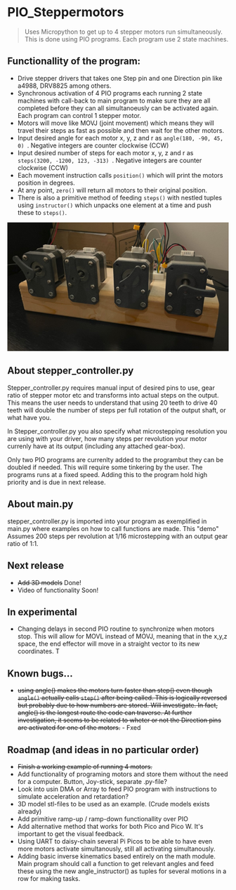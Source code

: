 # PIO_Steppermotors
> Uses Micropython to get up to 4 stepper motors run simultaneously. 
> This is done using PIO programs. Each program use 2 state machines.

## Functionallity of the program:
- Drive stepper drivers that takes one Step pin and one Direction pin like a4988, DRV8825 among others.
- Synchronous activation of 4 PIO programs each running 2 state machines with call-back to main program to make sure they are all completed before they can all simultanoeusly can be activated again. Each program can control 1 stepper motor.
- Motors will move like MOVJ (joint movement) which means they will travel their steps as fast as possible and then wait for the other motors.
- Input desired angle for each motor x, y, z and r as ```angle(180, -90, 45, 0) ```. Negative integers are counter clockwise (CCW)
- Input desired number of steps for each motor x, y, z and r as ```steps(3200, -1200, 123, -313) ```. Negative integers are counter clockwise (CCW)
- Each movement instruction calls ```position()``` which will print the motors position in degrees.
- At any point, ```zero()``` will return all motors to their original position.
- There is also a primitive method of feeding ```steps()``` with nestled tuples using ```instructor()``` which unpacks one
element at a time and push these to ```steps()```.


![Test setup.](Images/test_setup.jpg)


## About stepper_controller.py
Stepper_controller.py requires manual input of desired pins to use, gear ratio of stepper motor etc and transforms into actual steps on 
the output. This means the user needs to understand that using 20 teeth to drive 40 teeth will double the number of steps per 
full rotation of the output shaft, or what have you.

In Stepper_controller.py you also specify what microstepping resolution you are using with your driver, how many steps per revolution your motor currenly 
have at its output (including any attached gear-box).

Only two PIO programs are currenlty added to the programbut they can be doubled if needed. This will require some tinkering by the user. The programs runs at a fixed speed. Adding this to the program hold high priority and is due in next release.


## About main.py
stepper_controller.py is imported into your program as exemplified in main.py where examples on how to call functions are made.
This "demo" Assumes 200 steps per revolution at 1/16 microstepping with an output gear ratio of 1:1.

## Next release
- ~~Add 3D models~~ Done!
- Video of functionality Soon!

## In experimental
- Changing delays in second PIO routine to synchronize when motors stop. This will allow for MOVL instead of MOVJ, meaning that in the x,y,z space, the end effector will move in a straight vector to its new coordinates. T

## Known bugs...
- ~~using angle() makes the motors turn faster than step() even though ```angle()``` actually calls ```step()``` after being called. This is logically reversed but probably due to how numbers are stored. Will investigate. In fact, angle() is the longest route the code can traverse. At further investigation, it seems to be related to wheter or not the Direction pins are activated for one of the motors.~~ - Fxed

## Roadmap (and ideas in no particular order)
- ~~Finish a working example of running 4 motors.~~
- Add functionality of programing motors and store them without the need for a computer. Button, Joy-stick, separate .py-file?
- Look into usin DMA or Array to feed PIO program with instructions to simulate acceleration and retardation? 
- 3D model stl-files to be used as an example. (Crude models exists already)
- Add primitive ramp-up / ramp-down functionallity over PIO
- Add alternative method that works for both Pico and Pico W. It's important to get the visual feedback.
- Using UART to daisy-chain several Pi Picos to be able to have even more motors activate simultanously, still all activating simultanously.
- Adding basic inverse kinematics based entirely on the math module. Main program should call a function to get relevant angles and feed these using the new angle_instructor() as tuples for several motions in a row for making tasks.
